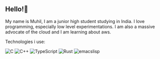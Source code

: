 ## Hello!👋

My name is Muhil, I am a junior high student studying in India. I love programming, especially low level experimentations. I am also a massive advocate 
of the cloud and I am learning about aws.

Technologies i use:
 
![C](https://img.shields.io/badge/000000?style=for-the-badge&logo=C&logoColor=white)
![C++](https://img.shields.io/badge/++-000000?style=for-the-badge&logo=C&logoColor=white)
![TypeScript](https://img.shields.io/badge/typescript-%23007ACC.svg?style=for-the-badge&logo=typescript&logoColor=white)
![Rust](https://img.shields.io/badge/Rust-000000?style=for-the-badge&logo=rust&logoColor=white)
![emacslisp](https://img.shields.io/badge/emacslisp-5e5086?style=for-the-badge&logo=lisp&logoColor=white)
